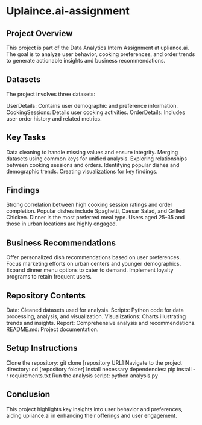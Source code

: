 # Uplaince.ai-assignment
## Project Overview
This project is part of the Data Analytics Intern Assignment at upliance.ai. The goal is to analyze user behavior, cooking preferences, and order trends to generate actionable insights and business recommendations.

## Datasets
The project involves three datasets:

UserDetails: Contains user demographic and preference information.
CookingSessions: Details user cooking activities.
OrderDetails: Includes user order history and related metrics.
## Key Tasks
Data cleaning to handle missing values and ensure integrity.
Merging datasets using common keys for unified analysis.
Exploring relationships between cooking sessions and orders.
Identifying popular dishes and demographic trends.
Creating visualizations for key findings.
## Findings
Strong correlation between high cooking session ratings and order completion.
Popular dishes include Spaghetti, Caesar Salad, and Grilled Chicken.
Dinner is the most preferred meal type.
Users aged 25-35 and those in urban locations are highly engaged.
## Business Recommendations
Offer personalized dish recommendations based on user preferences.
Focus marketing efforts on urban centers and younger demographics.
Expand dinner menu options to cater to demand.
Implement loyalty programs to retain frequent users.
## Repository Contents
Data: Cleaned datasets used for analysis.
Scripts: Python code for data processing, analysis, and visualization.
Visualizations: Charts illustrating trends and insights.
Report: Comprehensive analysis and recommendations.
README.md: Project documentation.
## Setup Instructions
Clone the repository:
git clone [repository URL]
Navigate to the project directory:
cd [repository folder]
Install necessary dependencies:
pip install -r requirements.txt
Run the analysis script:
python analysis.py
## Conclusion
This project highlights key insights into user behavior and preferences, aiding upliance.ai in enhancing their offerings and user engagement.

